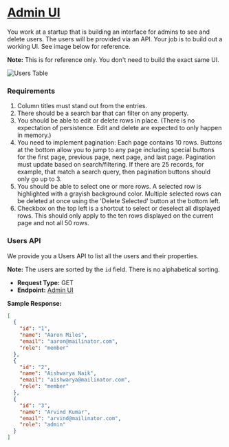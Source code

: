 # [Admin UI](https://www.geektrust.com/coding/detailed/admin-ui)

You work at a startup that is building an interface for admins to see and delete users. The users will be provided via an API. Your job is to build out a working UI. See image below for reference.

**Note:** This is for reference only. You don't need to build the exact same UI.

![Users Table](https://www.geektrust.com/assets/images/adminUIProbableUsersTable.png)

### Requirements

1. Column titles must stand out from the entries.
2. There should be a search bar that can filter on any property.
3. You should be able to edit or delete rows in place. (There is no expectation of persistence. Edit and delete are expected to only happen in memory.)
4. You need to implement pagination: Each page contains 10 rows. Buttons at the bottom allow you to jump to any page including special buttons for the first page, previous page, next page, and last page. Pagination must update based on search/filtering. If there are 25 records, for example, that match a search query, then pagination buttons should only go up to 3.
5. You should be able to select one or more rows. A selected row is highlighted with a grayish background color. Multiple selected rows can be deleted at once using the 'Delete Selected' button at the bottom left.
6. Checkbox on the top left is a shortcut to select or deselect all displayed rows. This should only apply to the ten rows displayed on the current page and not all 50 rows.

### Users API

We provide you a Users API to list all the users and their properties.

**Note:** The users are sorted by the `id` field. There is no alphabetical sorting.

- **Request Type:** GET
- **Endpoint:** [Admin UI](https://geektrust.s3-ap-southeast-1.amazonaws.com/adminui-problem/members.json)

**Sample Response:**

```json
[
  {
    "id": "1",
    "name": "Aaron Miles",
    "email": "aaron@mailinator.com",
    "role": "member"
  },
  {
    "id": "2",
    "name": "Aishwarya Naik",
    "email": "aishwarya@mailinator.com",
    "role": "member"
  },
  {
    "id": "3",
    "name": "Arvind Kumar",
    "email": "arvind@mailinator.com",
    "role": "admin"
  }
]
```
